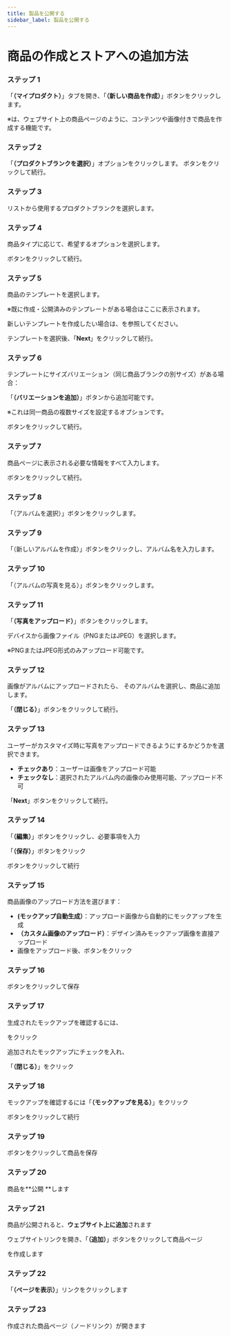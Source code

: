 ```yaml
---
title: 製品を公開する
sidebar_label: 製品を公開する
---
```

# **商品の作成とストアへの追加方法**

### **ステップ 1**

「**（マイプロダクト）**」タブを開き、「**（新しい商品を作成）**」ボタンをクリックします。


 ※は、ウェブサイト上の商品ページのように、コンテンツや画像付きで商品を作成する機能です。

###  **ステップ 2**

「**（プロダクトブランクを選択）**」オプションをクリックします。
 ボタンをクリックして続行。

### **ステップ 3**

リストから使用するプロダクトブランクを選択します。

### **ステップ 4**

商品タイプに応じて、希望するオプションを選択します。


 ボタンをクリックして続行。

### **ステップ 5**

商品のテンプレートを選択します。


 ※既に作成・公開済みのテンプレートがある場合はここに表示されます。


 新しいテンプレートを作成したい場合は、を参照してください。


 テンプレートを選択後、「**Next**」をクリックして続行。

### **ステップ 6**

テンプレートにサイズバリエーション（同じ商品ブランクの別サイズ）がある場合：


 「**（バリエーションを追加）**」ボタンから追加可能です。


 ※これは同一商品の複数サイズを設定するオプションです。


 ボタンをクリックして続行。

### **ステップ 7**

商品ページに表示される必要な情報をすべて入力します。


 ボタンをクリックして続行。

### **ステップ 8**

「（アルバムを選択）」ボタンをクリックします。



### **ステップ 9**

「（新しいアルバムを作成）」ボタンをクリックし、アルバム名を入力します。

### **ステップ 10**

「（アルバムの写真を見る）」ボタンをクリックします。

### **ステップ 11**

「**（写真をアップロード）**」ボタンをクリックします。


 デバイスから画像ファイル（PNGまたはJPEG）を選択します。


 ※PNGまたはJPEG形式のみアップロード可能です。

### **ステップ 12**

画像がアルバムにアップロードされたら、
 そのアルバムを選択し、商品に追加します。

「**（閉じる）**」ボタンをクリックして続行。

### **ステップ 13**

ユーザーがカスタマイズ時に写真をアップロードできるようにするかどうかを選択できます。

* **チェックあり**：ユーザーは画像をアップロード可能
* **チェックなし**：選択されたアルバム内の画像のみ使用可能、アップロード不可

「**Next**」ボタンをクリックして続行。

### **ステップ 14**

「**（編集）**」ボタンをクリックし、必要事項を入力


 「**（保存）**」ボタンをクリック


 ボタンをクリックして続行

### **ステップ 15**

商品画像のアップロード方法を選びます：

* **(モックアップ自動生成）**：アップロード画像から自動的にモックアップを生成
* **（カスタム画像のアップロード）**：デザイン済みモックアップ画像を直接アップロード
* 画像をアップロード後、ボタンをクリック

### **ステップ 16**

ボタンをクリックして保存

###  **ステップ 17**

生成されたモックアップを確認するには、


 をクリック


 追加されたモックアップにチェックを入れ、


 「**（閉じる）**」をクリック

### **ステップ 18**



モックアップを確認するには「**（モックアップを見る）**」をクリック


 ボタンをクリックして続行

### **ステップ 19**

ボタンをクリックして商品を保存

### **ステップ 20**

商品を\*\*公開 \*\*します

### **ステップ 21**

商品が公開されると、**ウェブサイト上に追加**されます


 ウェブサイトリンクを開き、「**（追加）**」ボタンをクリックして商品ページ

を作成します

### **ステップ 22**

「**（ページを表示）**」リンクをクリックします

### **ステップ 23**

作成された商品ページ（ノードリンク）が開きます
